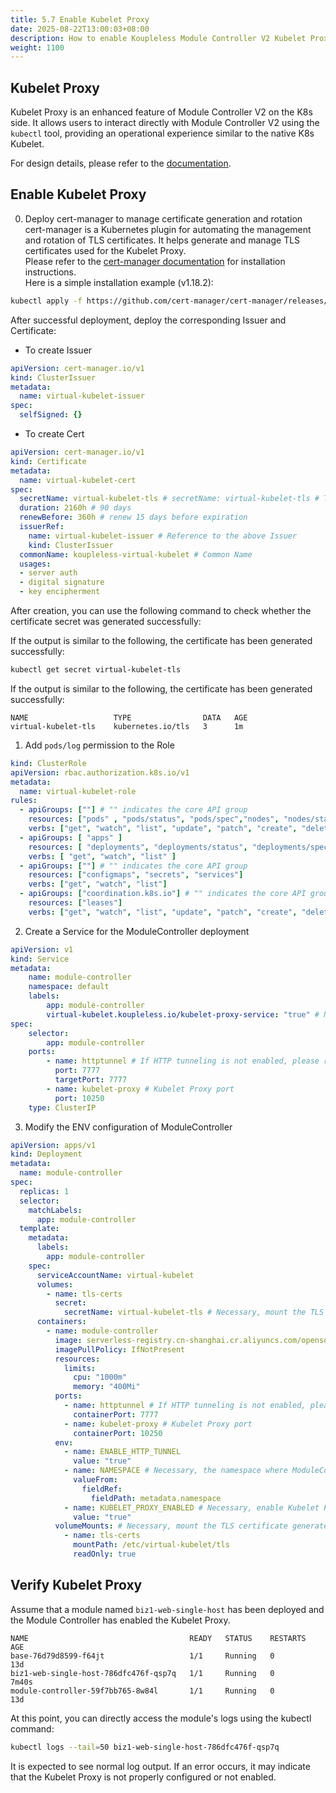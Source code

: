 ```yaml
---
title: 5.7 Enable Kubelet Proxy
date: 2025-08-22T13:00:03+08:00
description: How to enable Koupleless Module Controller V2 Kubelet Proxy
weight: 1100
---
```


## Kubelet Proxy

Kubelet Proxy is an enhanced feature of Module Controller V2 on the K8s side.
It allows users to interact directly with Module Controller V2 using the ``kubectl`` tool,
providing an operational experience similar to the native K8s Kubelet.

For design details, please refer to
the [documentation](/docs/contribution-guidelines/module-controller-v2/virtual-kubelet-proxy).

## Enable Kubelet Proxy

0. Deploy cert-manager to manage certificate generation and rotation  
   cert-manager is a Kubernetes plugin for automating the management and rotation of TLS certificates. It helps generate
   and manage TLS certificates used for the Kubelet Proxy.  
   Please refer to the [cert-manager documentation](https://cert-manager.io/docs/installation/) for installation
   instructions.  
   Here is a simple installation example (v1.18.2):

```bash
kubectl apply -f https://github.com/cert-manager/cert-manager/releases/download/v1.18.2/cert-manager.yaml
```

After successful deployment, deploy the corresponding Issuer and Certificate:

- To create Issuer

```yaml
apiVersion: cert-manager.io/v1
kind: ClusterIssuer
metadata:
  name: virtual-kubelet-issuer
spec:
  selfSigned: {}
```

- To create Cert

```yaml
apiVersion: cert-manager.io/v1
kind: Certificate
metadata:
  name: virtual-kubelet-cert
spec:
  secretName: virtual-kubelet-tls # secretName: virtual-kubelet-tls # The name of the Secret where the certificate is stored, which will be used later in the ModuleController
  duration: 2160h # 90 days
  renewBefore: 360h # renew 15 days before expiration
  issuerRef:
    name: virtual-kubelet-issuer # Reference to the above Issuer
    kind: ClusterIssuer
  commonName: koupleless-virtual-kubelet # Common Name
  usages:
  - server auth 
  - digital signature
  - key encipherment
```

After creation, you can use the following command to check whether the certificate secret was generated successfully:

If the output is similar to the following, the certificate has been generated successfully:

```bash
kubectl get secret virtual-kubelet-tls
```

If the output is similar to the following, the certificate has been generated successfully:

```
NAME                   TYPE                DATA   AGE
virtual-kubelet-tls    kubernetes.io/tls   3      1m
```

1. Add `pods/log` permission to the Role

```yaml
kind: ClusterRole
apiVersion: rbac.authorization.k8s.io/v1
metadata:
  name: virtual-kubelet-role
rules:
  - apiGroups: [""] # "" indicates the core API group
    resources: ["pods" , "pods/status", "pods/spec","nodes", "nodes/status", "events", "pods/log"]
    verbs: ["get", "watch", "list", "update", "patch", "create", "delete"]
  - apiGroups: [ "apps" ]
    resources: [ "deployments", "deployments/status", "deployments/spec", "daemonSets", "daemonSets/status", "daemonSets/spec" ]
    verbs: [ "get", "watch", "list" ]
  - apiGroups: [""] # "" indicates the core API group
    resources: ["configmaps", "secrets", "services"]
    verbs: ["get", "watch", "list"]
  - apiGroups: ["coordination.k8s.io"] # "" indicates the core API group
    resources: ["leases"]
    verbs: ["get", "watch", "list", "update", "patch", "create", "delete"]
```

2. Create a Service for the ModuleController deployment

```yaml
apiVersion: v1
kind: Service
metadata:
    name: module-controller
    namespace: default
    labels:
        app: module-controller
        virtual-kubelet.koupleless.io/kubelet-proxy-service: "true" # Necessary, indicates that this Service is used for Kubelet Proxy
spec:
    selector:
        app: module-controller
    ports:
        - name: httptunnel # If HTTP tunneling is not enabled, please remove this port
          port: 7777
          targetPort: 7777
        - name: kubelet-proxy # Kubelet Proxy port
          port: 10250
    type: ClusterIP
```

3. Modify the ENV configuration of ModuleController

```yaml
apiVersion: apps/v1
kind: Deployment
metadata:
  name: module-controller
spec:
  replicas: 1
  selector:
    matchLabels:
      app: module-controller
  template:
    metadata:
      labels:
        app: module-controller
    spec:
      serviceAccountName: virtual-kubelet
      volumes:
        - name: tls-certs
          secret:
            secretName: virtual-kubelet-tls # Necessary, mount the TLS certificate generated by cert-manager
      containers:
        - name: module-controller
          image: serverless-registry.cn-shanghai.cr.aliyuncs.com/opensource/release/module-controller-v2:<VERSION> # Please replace <VERSION> with the actual version number, e.g., v2.1.4
          imagePullPolicy: IfNotPresent
          resources:
            limits:
              cpu: "1000m"
              memory: "400Mi"
          ports:
            - name: httptunnel # If HTTP tunneling is not enabled, please remove this port
              containerPort: 7777
            - name: kubelet-proxy # Kubelet Proxy port
              containerPort: 10250
          env:
            - name: ENABLE_HTTP_TUNNEL
              value: "true"
            - name: NAMESPACE # Necessary, the namespace where ModuleController is deployed
              valueFrom:
                fieldRef:
                  fieldPath: metadata.namespace
            - name: KUBELET_PROXY_ENABLED # Necessary, enable Kubelet Proxy
              value: "true"
          volumeMounts: # Necessary, mount the TLS certificate generated by cert-manager
            - name: tls-certs
              mountPath: /etc/virtual-kubelet/tls
              readOnly: true
```

## Verify Kubelet Proxy

Assume that a module named `biz1-web-single-host` has been deployed and the Module Controller has enabled the Kubelet
Proxy.

```
NAME                                    READY   STATUS    RESTARTS   AGE
base-76d79d8599-f64jt                   1/1     Running   0          13d
biz1-web-single-host-786dfc476f-qsp7q   1/1     Running   0          7m40s
module-controller-59f7bb765-8w84l       1/1     Running   0          13d
```

At this point, you can directly access the module's logs using the kubectl command:

```bash
kubectl logs --tail=50 biz1-web-single-host-786dfc476f-qsp7q
```

It is expected to see normal log output. If an error occurs, it may indicate that the Kubelet Proxy is not properly
configured or not enabled.
